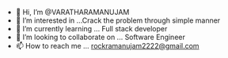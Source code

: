 - 👋 Hi, I’m @VARATHARAMANUJAM
- 👀 I’m interested in ...Crack the problem through simple manner
- 🌱 I’m currently learning ... Full stack developer 
- 💞️ I’m looking to collaborate on ... Software Engineer
- 📫 How to reach me ... rockramanujam2222@gmail.com

<!---
VARATHARAMANUJAM/VARATHARAMANUJAM is a ✨ special ✨ repository because its `README.md` (this file) appears on your GitHub profile.
You can click the Preview link to take a look at your changes.
--->
